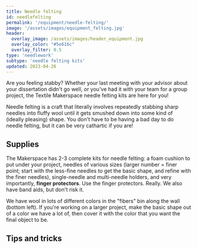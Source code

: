 ```yaml
---
title: Needle felting
id: needlefelting
permalink: '/equipment/needle-felting/'
image: '/assets/images/equipment_felting.jpg'
header:
  overlay_image: /assets/images/header_equipment.jpg
  overlay_color: "#5e616c"
  overlay_filter: 0.5
type: 'needlework'
subtype: 'needle felting kits'
updated: 2023-04-26
---
```


Are you feeling stabby? Whether your last meeting with your advisor about your dissertation didn't go well, or you've had it with your team for a group project, the Textile Makerspace needle felting kits are here for you!

Needle felting is a craft that literally involves repeatedly stabbing sharp needles into fluffy wool until it gets smushed down into some kind of (ideally pleasing) shape. You don't have to be having a bad day to do needle felting, but it can be very cathartic if you are!

## Supplies
The Makerspace has 2-3 complete kits for needle felting: a foam cushion to put under your project, needles of various sizes (larger number = finer point; start with the less-fine needles to get the basic shape, and refine with the finer needles), single-needle and multi-needle holders, and very importantly, **finger protectors**. Use the finger protectors. Really. We also have band aids, but don't risk it.

We have wool in lots of different colors in the "fibers" bin along the wall (bottom left). If you're working on a larger project, make the basic shape out of a color we have a lot of, then cover it with the color that you want the final object to be.

## Tips and tricks



